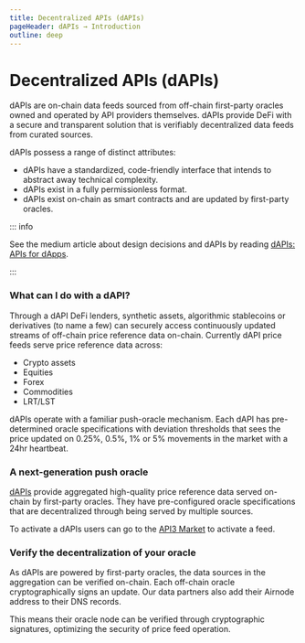 ```yaml
---
title: Decentralized APIs (dAPIs)
pageHeader: dAPIs → Introduction
outline: deep
---
```


<PageHeader/>

# Decentralized APIs (dAPIs)

dAPIs are on-chain data feeds sourced from off-chain first-party oracles owned
and operated by API providers themselves. dAPIs provide DeFi with a secure and
transparent solution that is verifiably decentralized data feeds from curated
sources.

dAPIs possess a range of distinct attributes:

- dAPIs have a standardized, code-friendly interface that intends to abstract
  away technical complexity.
- dAPIs exist in a fully permissionless format.
- dAPIs exist on-chain as smart contracts and are updated by first-party
  oracles.

::: info

See the medium article about design decisions and dAPIs by reading
[dAPIs: APIs for dApps](https://medium.com/api3/dapis-apis-for-dapps-53b83f8d2493).

:::

### What can I do with a dAPI?

Through a dAPI DeFi lenders, synthetic assets, algorithmic stablecoins or
derivatives (to name a few) can securely access continuously updated streams of
off-chain price reference data on-chain. Currently dAPI price feeds serve price
reference data across:

- Crypto assets
- Equities
- Forex
- Commodities
- LRT/LST

dAPIs operate with a familiar push-oracle mechanism. Each dAPI has
pre-determined oracle specifications with deviation thresholds that sees the
price updated on 0.25%, 0.5%, 1% or 5% movements in the market with a 24hr
heartbeat.

### A next-generation push oracle

[dAPIs](/dapis/reference/understand/index.md) provide aggregated high-quality
price reference data served on-chain by first-party oracles. They have
pre-configured oracle specifications that are decentralized through being served
by multiple sources.

To activate a dAPIs users can go to the
[API3 Market](https://market.api3.org/dapis) to activate a feed.

### Verify the decentralization of your oracle

As dAPIs are powered by first-party oracles, the data sources in the aggregation
can be verified on-chain. Each off-chain oracle cryptographically signs an
update. Our data partners also add their Airnode address to their DNS records.

This means their oracle node can be verified through cryptographic signatures,
optimizing the security of price feed operation.
